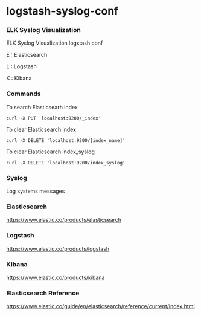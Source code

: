 # logstash-syslog-conf

### ELK Syslog Visualization

ELK Syslog Visualization logstash conf

E : Elasticsearch

L : Logstash

K : Kibana

### Commands
To search Elasticsearh index
```
curl -X PUT 'localhost:9200/_index'
```

To clear Elasticsearch index
```
curl -X DELETE 'localhost:9200/[index_name]'
```
To clear Elasticsearch index_syslog
```
curl -X DELETE 'localhost:9200/index_syslog'
```

### Syslog
Log systems messages

### Elasticsearch
https://www.elastic.co/products/elasticsearch

### Logstash
https://www.elastic.co/products/logstash

### Kibana
https://www.elastic.co/products/kibana

### Elasticsearch Reference
https://www.elastic.co/guide/en/elasticsearch/reference/current/index.html


